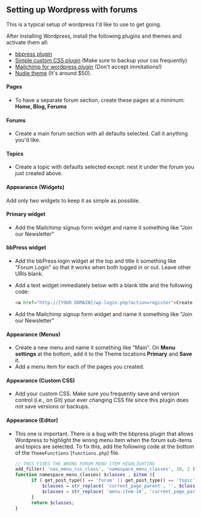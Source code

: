 ## Setting up Wordpress with forums

This is a typical setup of wordpress I'd like to use to get going.

After installing Wordpress, install the following plugins and themes and activate them all:
* [bbpress plugin](https://wordpress.org/plugins/bbpress/)
* [Simple custom CSS plugin](https://wordpress.org/plugins/simple-custom-css/screenshots/) (Make sure to backup your css frequently)
* [Mailchimp for wordpress plugin](http://wordpress.org/plugins/mailchimp-for-wp/) (Don't accept immitations!)
* [Nudie theme](http://nudiewp.com/) (It's around $50).

#### Pages
* To have a separate forum section, create these pages at a minimum: **Home, Blog, Forums**

#### Forums
* Create a main forum section with all defaults selected. Call it anything you'd like.

#### Topics
* Create a topic with defaults selected except: nest it under the forum you just created above.

#### Appearance (Widgets)
Add only two widgets to keep it as simple as possible.

  #### Primary widget
  * Add the Mailchimp signup form widget and name it something like "Join our Newsletter"

  #### bbPress widget
  * Add the bbPress login widget at the top and title it something like "Forum Login" so that it works when both logged in or out. Leave other URIs blank.
  * Add a text widget immediately below with a blank title and the following code:

    ```html
    <a href="http://[YOUR DOMAIN]/wp-login.php?action=register">Create a login account here</a><br>
    ```

  * Add the Mailchimp signup form widget and name it something like "Join our Newsletter"
  

#### Appearance (Menus)
* Create a new menu and name it something like "Main". On **Menu settings** at the bottom, add it to the Theme locations **Primary** and **Save** it.
* Add a menu item for each of the pages you created. 

#### Appearance (Custom CSS)
* Add your custom CSS. Make sure you frequently save and version control (i.e., on Git) your ever changing CSS file since this plugin does not save versions or backups.

#### Appearance (Editor)
* This one is important. There is a bug with the bbpress plugin that allows Wordpress to highlight the wrong menu item when the forum sub-items and topics are selected. To fix this, add the following code at the bottom of the `ThemeFunctions` (`functions.php`) file.

  ```php
  // THIS FIXES THE WRONG FORUM MENU ITEM HIGHLIGHTING
  add_filter( 'nav_menu_css_class', 'namespace_menu_classes', 10, 2 );
  function namespace_menu_classes( $classes , $item ){
    	if ( get_post_type() == 'forum' || get_post_type() == 'topic' ) {
      		$classes = str_replace( 'current_page_parent', '', $classes );
      		$classes = str_replace( 'menu-item-16', 'current_page_parent', $classes );
    	}
    	return $classes;
  }
  ```


